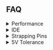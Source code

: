 ## FAQ

[//]: ################################
<details><summary>Performance</summary>

Duration for a loop executing 1000 x [rgb_to_hsv](https://github.com/kai-morich/lms-esp32-pybricks-info/blob/main/gy-33/gycolor.py#L4):

| Hardware | Duration [msec] |
| --------- | --------- |
| typical PC | &nbsp;&nbsp;&nbsp;&nbsp;0.4 |
| LMS-ESP32 | 280 |
| Spike with Pybricks | 640 |

It's slower by orders of magnitude!

You should be aware that a `rh.call(...)` already takes ~10 msec.
</details>


[//]: ################################
<details><summary>IDE</summary>

## Thonny

Start simple with [Thonny](https://thonny.org/). Thonny typically edits files directly on the device, so you have no local copy.

## VS Code + Pymakr

To have a local copy, git integration, ... use VS Code with _Pymakr Preview_ extension. The extension is not updated since late 2022, but works most of the time.  
Sometimes gets stuck during file transfer and only solution I found so far is restarting VS code with <kbd>Ctrl</kbd>+<kbd>Shift</kbd>+<kbd>P</kbd> 'Reload Window' command.  
Usage is a bit obscure, after configured you basically need these 3 underlined buttons in the Explorer tree that are only shown when hovering over the line.\
![](docs/pymakr.png)

For syntax highlighting add the micropython-esp32-stubs to your `typings` folder as described [here](https://micropython-stubs.readthedocs.io/en/main/) and
add this folder to `py_ignore` in your `pymakr.conf` file.

Neopixel and other functionality is already included in the standard MicroPython distribution, but some modules are LMS-ESP32 specific, so you should copy additional files into your typings folder:

| module | file |
| ------ | ---- |
| [PUPRemote](https://docs.antonsmindstorms.com/en/latest/Software/PUPRemote/docs/index.html) | [pupremote.py](https://github.com/antonvh/PUPRemote/blob/main/src/pupremote.py) |
| mpy_robot_tools [servo](https://docs.antonsmindstorms.com/en/latest/Software/mpy_robot_tools.html#mpy-robot-tools-servo-module) | [servo.py](https://github.com/antonvh/mpy-robot-tools/blob/master/mpy_robot_tools/servo.py) |
| mpy_robot_tools ... | ... |
</details>

[//]: ################################
<details><summary>Strapping Pins</summary>

Some pins of the ESP32 have special behaviour during boot time, these are called _strapping pins_.
  
Pins 0,2,12,15 at the [IO header](https://docs.antonsmindstorms.com/en/latest/Hardware/LMS-ESP32v2/1-pinout.html) should be avoided unless you really know how to handle them.
</details>

[//]: ################################
<details><summary>5V Tolerance</summary>
The datasheet says the maximum voltage at IO pins is 3.6V, so does not look 5V tolerant.
Various sources on the web say that it is practically 5V tolerant.


So should work with 5V powered sensors, but we are on the safer side, if the data lines are 3.3V only.

| sensor | 3.3V data lines  | details |
| ------ | ----- | ------- |
| gy-33 | ok | Can be powered with 3.3V or 5V. Has an onboard 3.3V  regulator and the 3K9 pull-up resistors are behind the regulator |
| vl53l0x | ok, use 3.3V power | Can be powered with 3.3V or 5V. Has an onboard 3.3V regulater, but the 10K I2C pull-up resistors are connected to the input voltage |
| pixy2 | ok, use 3K3 pull-up resistors to 3.3V | Is 5V powered but data lines have 3.3V level |

</details>
